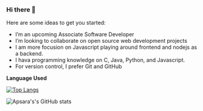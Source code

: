 ### Hi there 👋

Here are some ideas to get you started:

- I’m an upcoming Associate Software Developer
- I’m looking to collaborate on open source web development projects
- I am more focusion on Javascript playing around frontend and nodejs as a backend.
- I hava programming knowledge on C, Java, Python, and Javascript.
- For version control, I prefer Git and GitHub


**Language Used**

[![Top Langs](https://github-readme-stats.vercel.app/api/top-langs/?username=ApsaraBudhathoki&layout=compact)](https://github.com/ApsaraBudhathoki/github-readme-stats)

![Apsara's's GitHub stats](https://github-readme-stats.vercel.app/api?username=ApsaraBudhathoki&show_icons=true&theme=radical)
